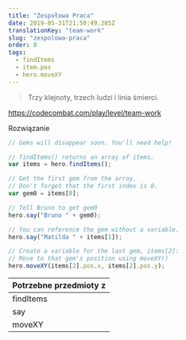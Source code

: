 ```yaml
---
title: "Zespołowa Praca"
date: 2019-05-31T21:50:49.285Z
translationKey: "team-work"
slug: "zespolowa-praca"
order: 8
tags:
  - findItems
  - item.pos
  - hero.moveXY
---
```


> Trzy klejnoty, trzech ludzi i linia śmierci.

https://codecombat.com/play/level/team-work

Rozwiązanie

```javascript
// Gems will disappear soon. You'll need help!

// findItems() returns an array of items.
var items = hero.findItems();

// Get the first gem from the array.
// Don't forget that the first index is 0.
var gem0 = items[0];

// Tell Bruno to get gem0
hero.say("Bruno " + gem0);

// You can reference the gem without a variable.
hero.say("Matilda " + items[1]);

// Create a variable for the last gem, items[2]:
// Move to that gem's position using moveXY()
hero.moveXY(items[2].pos.x, items[2].pos.y);

```

Potrzebne przedmioty z |
--- |
findItems |
say |
moveXY |


